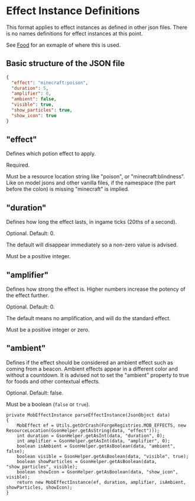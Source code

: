 # Effect Instance Definitions

This format applies to effect instances as defined in other json files. There is no names definitions for effect instances
at this point.

See [Food](./Food.md) for an exmaple of where this is used.

## Basic structure of the JSON file

```json
{
  "effect": "minecraft:poison",
  "duration": 5,
  "amplifier": 0,
  "ambient": false,
  "visible": true,
  "show_particles": true,
  "show_icon": true
}
```

## "effect"

Defines which potion effect to apply.

Required.

Must be a resource location string like "poison", or "minecraft:blindness". Like on model jsons and other vanilla files,
if the namespace (the part before the colon) is missing "minecraft" is implied.

## "duration"

Defines how long the effect lasts, in ingame ticks (20ths of a second).

Optional. Default: 0. 

The default will disappear immediately so a non-zero value is advised.

Must be a positive integer.

## "amplifier"

Defines how strong the effect is. Higher numbers increase the potency of the effect further.

Optional. Default: 0. 

The default means no amplification, and will do the standard effect.

Must be a positive integer or zero.

## "ambient"

Defines if the effect should be considered an ambient effect such as coming from a beacon. Ambient effects appear
in a different color and without a countdown. It is advised not to set the "ambient" property to true for foods and other
contextual effects.

Optional. Default: false.

Must be a boolean (`false` or `true`).

    private MobEffectInstance parseEffectInstance(JsonObject data)
    {
        MobEffect ef = Utils.getOrCrash(ForgeRegistries.MOB_EFFECTS, new ResourceLocation(GsonHelper.getAsString(data, "effect")));
        int duration = GsonHelper.getAsInt(data, "duration", 0);
        int amplifier = GsonHelper.getAsInt(data, "amplifier", 0);
        boolean isAmbient = GsonHelper.getAsBoolean(data, "ambient", false);
        boolean visible = GsonHelper.getAsBoolean(data, "visible", true);
        boolean showParticles = GsonHelper.getAsBoolean(data, "show_particles", visible);
        boolean showIcon = GsonHelper.getAsBoolean(data, "show_icon", visible);
        return new MobEffectInstance(ef, duration, amplifier, isAmbient, showParticles, showIcon);
    }